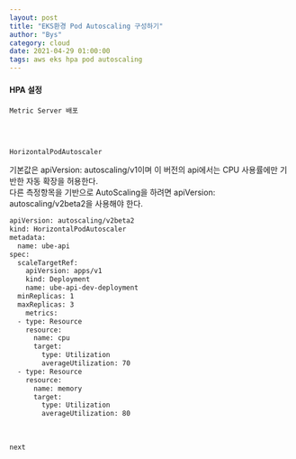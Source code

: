```yaml
---
layout: post
title: "EKS환경 Pod Autoscaling 구성하기"
author: "Bys"
category: cloud
date: 2021-04-29 01:00:00
tags: aws eks hpa pod autoscaling
---
```


#### HPA 설정  
`Metric Server 배포`
```bash
```
<br>

`HorizontalPodAutoscaler`

기본값은 apiVersion: autoscaling/v1이며 이 버전의 api에서는 CPU 사용률에만 기반한 자동 확장을 허용한다.  
다른 측정항목을 기반으로 AutoScaling을 하려면 apiVersion: autoscaling/v2beta2을 사용해야 한다.  
```bash
apiVersion: autoscaling/v2beta2
kind: HorizontalPodAutoscaler
metadata:
  name: ube-api
spec:
  scaleTargetRef:
    apiVersion: apps/v1
    kind: Deployment
    name: ube-api-dev-deployment
  minReplicas: 1
  maxReplicas: 3
    metrics:
  - type: Resource
    resource:
      name: cpu
      target:
        type: Utilization
        averageUtilization: 70
  - type: Resource
    resource:
      name: memory
      target:
        type: Utilization
        averageUtilization: 80
```
<br>

`next`
```bash

```
<br>

